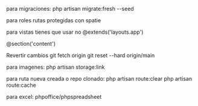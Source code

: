 para migraciones:
php artisan migrate:fresh --seed


para roles
rutas protegidas con spatie

para vistas
 tienes que usar <x-app-layout> no @extends('layouts.app')

@section('content')

Revertir cambios
git fetch origin
git reset --hard origin/main

para imagenes:
php artisan storage:link

para ruta nueva creada o repo clonado:
php artisan route:clear
php artisan route:cache


para excel:
phpoffice/phpspreadsheet